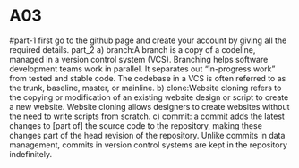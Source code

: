 # A03
#part-1
first go to the github page and create your account by giving all the required details.
part_2
a) branch:A branch is a copy of a codeline, managed in a version control system (VCS). Branching helps software development teams work in parallel. It separates out “in-progress work” from tested and stable code. The codebase in a VCS is often referred to as the trunk, baseline, master, or mainline.
b) clone:Website cloning refers to the copying or modification of an existing website design or script to create a new website. Website cloning allows designers to create websites without the need to write scripts from scratch.
c) commit: a commit adds the latest changes to [part of] the source code to the repository, making these changes part of the head revision of the repository. Unlike commits in data management, commits in version control systems are kept in the repository indefinitely.
